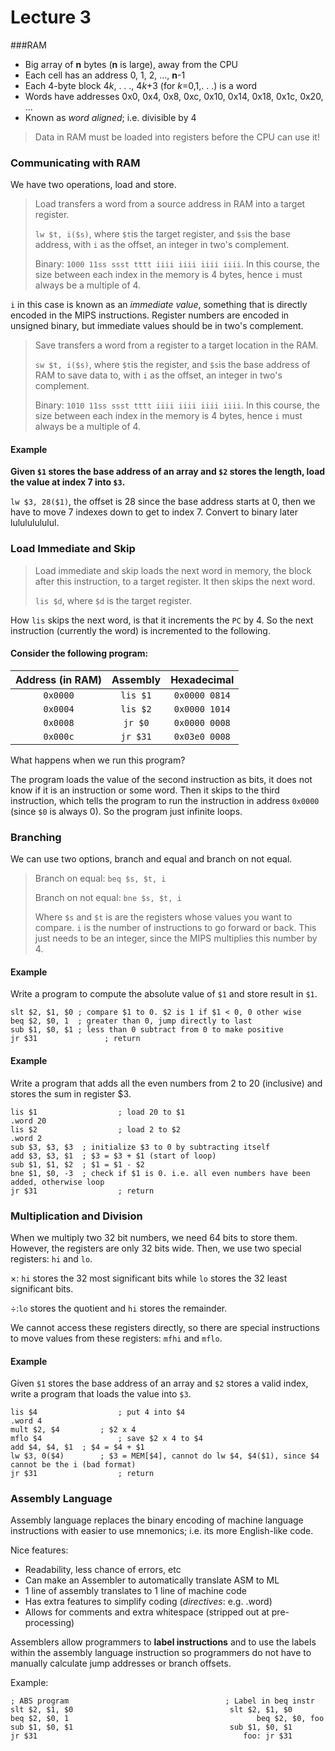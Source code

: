 # Lecture 3

###RAM

- Big array of **n** bytes (**n** is large), away from the CPU 
- Each cell has an address 0, 1, 2, ..., **n**-1 
- Each 4-byte block 4*k*, . . ., 4*k*+3 (for *k*=0,1,. . .) is a word 
- Words have addresses 0x0, 0x4, 0x8, 0xc, 0x10, 0x14, 0x18, 0x1c, 0x20, ... 
- Known as *word aligned*; i.e. divisible by 4

> Data in RAM must be loaded into registers before the CPU can use it! 

### Communicating with RAM

We have two operations, load and store. 

> Load transfers a word from a source address in RAM into a target register.
>
> `lw $t, i($s)`, where `$t`is the target register, and `$s`is the base address, with `i` as the offset, an integer in two's complement. 
>
> Binary: `1000 11ss ssst tttt iiii iiii iiii iiii`. In this course, the size between each index in the memory is 4 bytes, hence `i` must always be a multiple of 4.

`i` in this case is known as an *immediate value*, something that is directly encoded in the MIPS instructions. Register numbers are encoded in unsigned binary, but immediate values should be in two's complement.

> Save transfers a word from a register to a target location in the RAM.
>
> `sw $t, i($s)`, where `$t`is the register, and `$s`is the base address of RAM to save data to, with `i` as the offset, an integer in two's complement. 
>
> Binary: `1010 11ss ssst tttt iiii iiii iiii iiii`. In this course, the size between each index in the memory is 4 bytes, hence `i` must always be a multiple of 4.

#### Example

**Given `$1` stores the base address of an array and `$2` stores the length, load the value at index 7 into `$3`.**

`lw $3, 28($1)`, the offset is 28 since the base address starts at 0, then we have to move 7 indexes down to get to index 7. Convert to binary later lulululululul.

### **Load Immediate and Skip**

> Load immediate and skip loads the next word in memory, the block after this instruction, to a target register. It then skips the next word.
>
> `lis $d`, where `$d` is the target register.

How `lis` skips the next word, is that it increments the `PC` by 4. So the next instruction (currently the word) is incremented to the following.

#### Consider the following program:

| Address (in RAM) | Assembly |  Hexadecimal  |
| :--------------: | :------: | :-----------: |
|     `0x0000`     | `lis $1` | `0x0000 0814` |
|     `0x0004`     | `lis $2` | `0x0000 1014` |
|     `0x0008`     | `jr $0`  | `0x0000 0008` |
|     `0x000c`     | `jr $31` | `0x03e0 0008` |

What happens when we run this program?

The program loads the value of the second instruction as bits, it does not know if it is an instruction or some word. Then it skips to the third instruction, which tells the program to run the instruction in address `0x0000` (since `$0` is always 0). So the program just infinite loops.

### **Branching**

We can use two options, branch and equal and branch on not equal.

> Branch on equal: `beq $s, $t, i`
>
> Branch on not equal: `bne $s, $t, i`
>
> Where `$s` and `$t` is are the registers whose values you want to compare. `i` is the number of instructions to go forward or back. This just needs to be an integer, since the MIPS multiplies this number by 4.

#### Example

Write a program to compute the absolute value of `$1` and store result in `$1`.

```assembly
slt $2, $1, $0 ; compare $1 to 0. $2 is 1 if $1 < 0, 0 other wise
beq $2, $0, 1  ; greater than 0, jump directly to last
sub $1, $0, $1 ; less than 0 subtract from 0 to make positive
jr $31				 ; return
```

#### Example

Write a program that adds all the even numbers from 2 to 20 (inclusive) and stores the sum in register \$3.

```assembly
lis $1					; load 20 to $1
.word 20
lis $2					; load 2 to $2
.word 2
sub $3, $3, $3	; initialize $3 to 0 by subtracting itself
add $3, $3, $1	; $3 = $3 + $1 (start of loop)
sub $1, $1, $2	; $1 = $1 - $2
bne $1, $0, -3	; check if $1 is 0. i.e. all even numbers have been added, otherwise loop
jr $31					; return
```

### Multiplication and Division

When we multiply two 32 bit numbers, we need 64 bits to store them. However, the registers are only 32 bits wide. Then, we use two special registers: `hi` and `lo`. 

$\times$: `hi` stores the 32 most significant bits while `lo` stores the 32 least significant bits.

$\div$:`lo` stores the quotient and `hi` stores the remainder.

We cannot access these registers directly, so there are special instructions to move values from these registers: `mfhi` and `mflo`.

#### Example

Given `$1` stores the base address of an array and `$2` stores a valid index, write a program that loads the value into `$3`.

```assembly
lis $4					; put 4 into $4
.word 4
mult $2, $4			; $2 x 4
mflo $4					; save $2 x 4 to $4
add $4, $4, $1	; $4 = $4 + $1
lw $3, 0($4)		; $3 = MEM[$4], cannot do lw $4, $4($1), since $4 cannot be the i (bad format)
jr $31					; return
```

### Assembly Language

Assembly language replaces the binary encoding of machine language instructions with easier to use mnemonics; i.e. its more English-like code.

Nice features:

- Readability, less chance of errors, etc 
- Can make an Assembler to automatically translate ASM to ML 
- 1 line of assembly translates to 1 line of machine code 
- Has extra features to simplify coding (*directives*: e.g. .word) 
- Allows for comments and extra whitespace (stripped out at pre-processing) 

Assemblers allow programmers to **label instructions** and to use the labels within the assembly language instruction so programmers do not have to manually calculate jump addresses or branch offsets.

Example:

```assembly
; ABS program									; Label in beq instr
slt $2, $1, $0								     slt $2, $1, $0
beq $2, $0, 1										   beq $2, $0, foo
sub $1, $0, $1								     sub $1, $0, $1
jr $31												foo: jr $31
```

